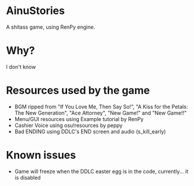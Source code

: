 # AinuStories
A shitass game, using RenPy engine.

# Why?
I don't know

# Resources used by the game
- BGM ripped from "If You Love Me, Then Say So!", "A Kiss for the Petals: The New Generation", "Ace Attorney", "New Game!" and "New Game!!"
- Menu/GUI resources using Example tutorial by RenPy
- Cashier Voice using osu!resources by peppy
- Bad ENDING using DDLC's END screen and audio (s_kill_early)

# Known issues
- Game will freeze when the DDLC easter egg is in the code, currently... it is disabled
